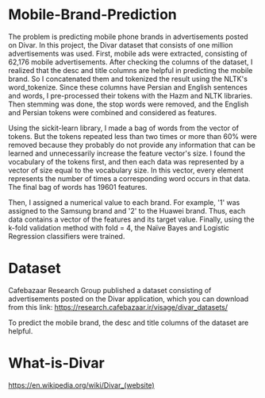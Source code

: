 # Mobile-Brand-Prediction
The problem is predicting mobile phone brands in advertisements posted on Divar. In this project, the Divar dataset that consists of one million advertisements was used. First, mobile ads were extracted, consisting of 62,176 mobile advertisements. After checking the columns of the dataset, I realized that the desc and title columns are helpful in predicting the mobile brand. So I concatenated them and tokenized the result using the NLTK's word_tokenize. Since these columns have Persian and English sentences and words, I pre-processed their tokens with the Hazm and NLTK libraries. Then stemming was done, the stop words were removed, and the English and Persian tokens were combined and considered as features.

Using the sickit-learn library, I made a bag of words from the vector of tokens. But the tokens repeated less than two times or more than 60% were removed because they probably do not provide any information that can be learned and unnecessarily increase the feature vector's size. I found the vocabulary of the tokens first, and then each data was represented by a vector of size equal to the vocabulary size. In this vector, every element represents the number of times a corresponding word occurs in that data. The final bag of words has 19601 features.

Then, I assigned a numerical value to each brand. For example, '1' was assigned to the Samsung brand and '2' to the Huawei brand. Thus, each data contains a vector of the features and its target value. Finally, using the k-fold validation method with fold = 4, the Naïve Bayes and Logistic Regression classifiers were trained.





# Dataset
Cafebazaar Research Group published a dataset consisting of advertisements posted on the Divar application, which you can download from this link:
https://research.cafebazaar.ir/visage/divar_datasets/

To predict the mobile brand, the desc and title columns of the dataset are helpful.
# What-is-Divar
https://en.wikipedia.org/wiki/Divar_(website)
